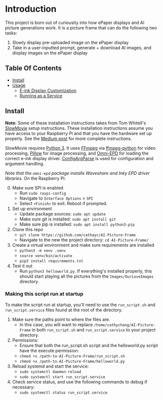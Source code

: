 # Introduction

This project is born out of curiousity into how ePaper displays and AI picture generations work. It is a picture frame that can do the following two tasks:
1. Slowly display pre-uploaded image on the ePaper display
2. Take in a user-inputted prompt, generate + download AI images, and display images on the ePaper display

## Table Of Contents

- [Install](#install)
- [Usage](#usage)
  - [E-ink Display Customization](#e-ink-display-customization)
  - [Running as a Service](#running-as-a-service)

## Install

**Note:** Some of these installation instructions takes from Tom Whitell's [SlowMovie](https://github.com/TomWhitwell/SlowMovie) setup instructions. These installation instructions assume you have access to your Raspberry Pi and that you have the hardware set up properly. See the [Medium post](https://debugger.medium.com/how-to-build-a-very-slow-movie-player-in-2020-c5745052e4e4) for more complete instructions.

SlowMovie requires [Python 3](https://www.python.org). It uses [FFmpeg](https://ffmpeg.org) via [ffmpeg-python](https://github.com/kkroening/ffmpeg-python) for video processing, [Pillow](https://python-pillow.org) for image processing, and [Omni-EPD](https://github.com/robweber/omni-epd) for loading the correct e-ink display driver. [ConfigArgParse](https://github.com/bw2/ConfigArgParse) is used for configuration and argument handling.

_Note that the `omni-epd` package installs Waveshare and Inky EPD driver libraries._
On the Raspberry Pi:

0. Make sure SPI is enabled
   * Run `sudo raspi-config`
   * Navigate to `Interface Options` > `SPI`
   * Select `<Finish>` to exit. Reboot if prompted.
1. Set up environment
   * Update package sources: `sudo apt update`
   * Make sure git is installed: `sudo apt install git`
   * Make sure pip is installed: `sudo apt install python3-pip`
2. Clone this repo
   * `git clone https://github.com/cathayc/AI-Picture-Frame`
   * Navigate to the new the project directory: `cd AI-Picture-Frame/`
4. Create a virtual environment and make sure requirements are installed
   * `python3 -m venv .venv`
   * `source venv/bin/activate`
   * `pip3 install requirements.txt`
5. Test it out
   * Run `python3 helloworld.py`. If everything's installed properly, this should start playing all the pictures from the `Images/OurLoveImages` directory.

### Making this script run at startup

To make the script run at startup, you'll need to use the `run_script.sh` and `run_script.service` files found at the root of the directory.

1. Make sure the paths point to where the files are.
   * In this case, you will want to replace `/home/cathychang/AI-Picture-Frame` in both `run_script.sh` and `run_script.service` to your project directory.
2. Permissions:
   * Ensure that both the run_script.sh script and the helloworld.py script have the execute permission:
   * `chmod +x /path-to-AI-Picture-Frame/run_script.sh`
   * `chmod +x /path-to-AI-Picture-Frame/helloworld.py`
3. Reload systemd and start the service:
   * `sudo systemctl daemon-reload`
   * `sudo systemctl start run_script.service`
4. Check service status, and use the following commands to debug if necessary:
   * `sudo systemctl status run_script.service`




